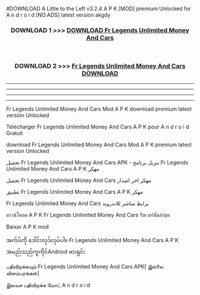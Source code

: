#DOWNLOAD A Little to the Left v3.2.4 A P K [MOD] premium Unlocked for A n d r o i d [NO.ADS] latest version akgdy 



<div align="center">

<h3>DOWNLOAD 1 >>> <a href="https://downloadmod1.web.app/?judul=Fr Legends Unlimited Money And Cars ">DOWNLOAD Fr Legends Unlimited Money And Cars </a></h3><br>

<h3>DOWNLOAD 2 >>> <a href="https://downloadmod1.web.app/?judul=Fr Legends Unlimited Money And Cars ">Fr Legends Unlimited Money And Cars  DOWNLOAD </a></h3>

</div>


----------------------------------------------------------

----------------------------------------------------------

----------------------------------------------------------

----------------------------------------------------------


Fr Legends Unlimited Money And Cars  Mod A P K download premium latest version Unlocked

Télécharger Fr Legends Unlimited Money And Cars  A P K pour A n d r o i d Gratuit

download Fr Legends Unlimited Money And Cars  Mod A P K premium latest version Unlocked

تحميل Fr Legends Unlimited Money And Cars  APK - تنزيل برنامج Fr Legends Unlimited Money And Cars  A P K مهكر

تحميل Fr Legends Unlimited Money And Cars  مهكر اخر اصدار

تطبيق Fr Legends Unlimited Money And Cars  A P K مهكر

Fr Legends Unlimited Money And Cars  برابط مباشر للاندرويد

ดาวน์โหลด A P K Fr Legends Unlimited Money And Cars  รับเวอร์ชันล่าสุด

Baixar A P K mod

အက်ပ်ကို ဒေါင်းလုဒ်လုပ်ပါ။ Fr Legends Unlimited Money And Cars  A P K အမည်သည်ကူကိုင်Andriod ဗားရှင်း

பதிவிறக்கவும் Fr Legends Unlimited Money And Cars  APK[ இல்லை விளம்பரங்கள்] 
 
இலவச பதிவிறக்க மோட் A n d r o i d



